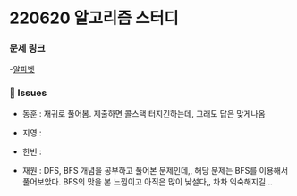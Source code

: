 # 220620 알고리즘 스터디

### 문제 링크

-[알파벳](https://www.acmicpc.net/problem/1987)

### 👾 Issues

- 동훈 : 재귀로 풀어봄. 제출하면 콜스택 터지긴하는데, 그래도 답은 맞게나옴

- 지영 :

- 한빈 :

- 재원 : DFS, BFS 개념을 공부하고 풀어본 문제인데,, 해당 문제는 BFS를 이용해서 풀어보았다. BFS의 맛을 본 느낌이고 아직은 많이 낯설다,, 차차 익숙해지길...
